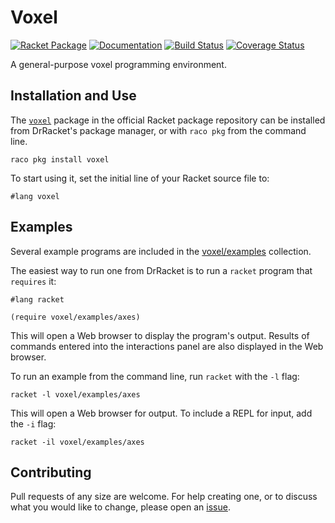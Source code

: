 # Voxel
[![Racket Package](https://img.shields.io/badge/raco%20pkg-voxel-red.svg)](https://pkgd.racket-lang.org/pkgn/package/voxel)
[![Documentation](https://img.shields.io/badge/read-docs-blue.svg)](http://docs.racket-lang.org/voxel/)
[![Build Status](https://travis-ci.org/dedbox/racket-algebraic.svg?branch=master)](https://travis-ci.org/dedbox/racket-voxel)
[![Coverage Status](https://coveralls.io/repos/github/dedbox/racket-algebraic/badge.svg?branch=master)](https://coveralls.io/github/dedbox/racket-voxel?branch=master)

A general-purpose voxel programming environment.

## Installation and Use

The [`voxel`](https://pkgd.racket-lang.org/pkgn/package/algebraic) package in
the official Racket package repository can be installed from DrRacket's
package manager, or with `raco pkg` from the command line.

```
raco pkg install voxel
```

To start using it, set the initial line of your Racket source file to:

```
#lang voxel
```

## Examples

Several example programs are included in the
[voxel/examples](https://github.com/dedbox/racket-voxel/tree/master/examples)
collection.

The easiest way to run one from DrRacket is to run a `racket` program that
`requires` it:

```racket
#lang racket

(require voxel/examples/axes)
```

This will open a Web browser to display the program's output. Results of
commands entered into the interactions panel are also displayed in the Web
browser.

To run an example from the command line, run `racket` with the `-l` flag:

```
racket -l voxel/examples/axes
```

This will open a Web browser for output. To include a REPL for input, add the
`-i` flag:


```
racket -il voxel/examples/axes
```

## Contributing

Pull requests of any size are welcome. For help creating one, or to discuss
what you would like to change, please open an
[issue](https://github.com/dedbox/racket-algebraic/issues). 
